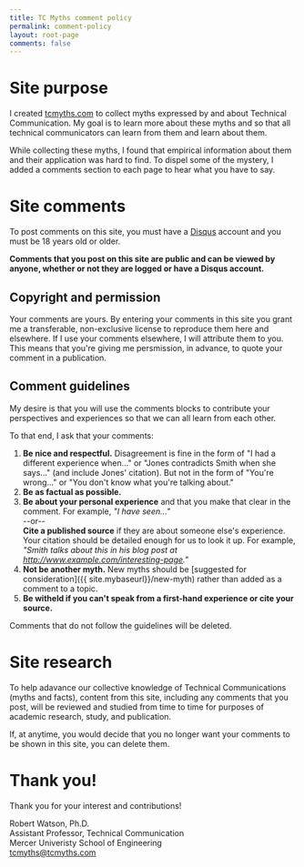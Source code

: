 ```yaml
---
title: TC Myths comment policy
permalink: comment-policy
layout: root-page
comments: false
---
```


# Site purpose

I created [tcmyths.com](http://tcmyths.com) to collect myths expressed by and about Technical Communication. My goal is to learn more about these myths and so that all technical communicators can learn from them and learn about them.

While collecting these myths, I found that empirical information about them and their application was hard to find. To dispel some of the mystery, I added a comments section to each page to hear what you have to say.

# Site comments

To post comments on this site, you must have a [Disqus](https://disqus.com) account and you must be 18 years old or older.

**Comments that you post on this site are public and can be viewed by anyone, whether or not they are logged or have a Disqus account.**

## Copyright and permission

Your comments are yours. By entering your comments in this site you grant me a transferable, non-exclusive license to reproduce them here and elsewhere. If I use your comments elsewhere, I will attribute them to you. This means that you're giving me persmission, in advance, to quote your comment in a publication.

## Comment guidelines

My desire is that you will use the comments blocks to contribute your perspectives and experiences so that we can all learn from each other.

To that end, I ask that your comments:

1. **Be nice and respectful.** Disagreement is fine in the form of "I had a different experience when..." or "Jones contradicts Smith when she says..." (and include Jones' citation). But not in the form of "You're wrong..." or "You don't know what you're talking about."
1. **Be as factual as possible.**
2. **Be about your personal experience** and that you make that clear in the comment. For example, _"I have seen..."_ <br />--or--<br />**Cite a published source** if they are about someone else's experience. Your citation should be detailed enough for us to look it up. For example, _"Smith talks about this in his blog post at http://www.example.com/interesting-page."_
3. **Not be another myth.** New myths should be [suggested for consideration]({{ site.mybaseurl}}/new-myth) rather than added as a comment to a topic.
4. **Be witheld if you can't speak from a first-hand experience or cite your source.**

Comments that do not follow the guidelines will be deleted.

# Site research

To help adavance our collective knowledge of Technical Communications (myths and facts), content from this site, including any comments that you post, will be reviewed and studied from time to time for purposes of academic research, study, and publication. 

If, at anytime, you would decide that you no longer want your comments to be shown in this site, you can delete them.

# Thank you!

Thank you for your interest and contributions!

Robert Watson, Ph.D.<br/>
Assistant Professor, Technical Communication<br/>
Mercer Univeristy School of Engineering<br/>
tcmyths@tcmyths.com